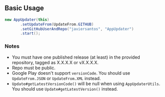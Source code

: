 ## Basic Usage
```Java
new AppUpdater(this)
       .setUpdateFrom(UpdateFrom.GITHUB)
       .setGitHubUserAndRepo("javiersantos", "AppUpdater")
       .start();
```

### Notes
* You must have one published release (at least) in the provided repository, tagged as X.X.X.X or vX.X.X.X.
* Repo must be public.
* Google Play doesn't support `versionCode`. You should use `UpdateFrom.JSON` or `UpdateFrom.XML` instead.
* `Update#getLatestVersionCode()` will be null when using `AppUpdaterUtils`. You should use `Update#getLatestVersion()` instead.